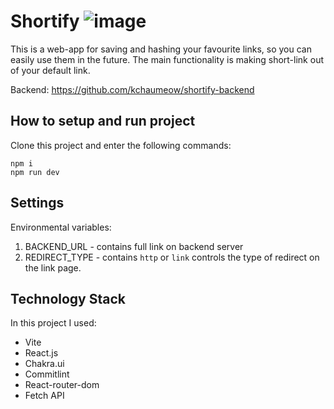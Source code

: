 # Shortify ![image](https://raw.githubusercontent.com/kchaumeow/shortify-frontend/main/public/vite.svg)

This is a web-app for saving and hashing your favourite links, so you can easily use them in the future. The main functionality is making short-link out of your default link.

Backend: https://github.com/kchaumeow/shortify-backend
## How to setup and run project
Clone this project and enter the following commands:
```
npm i
npm run dev
```
## Settings

Environmental variables:
1. BACKEND_URL - contains full link on backend server
2. REDIRECT_TYPE - contains `http` or `link` controls the type of redirect on the link page.
## Technology Stack
In this project I used:
- Vite
- React.js
- Chakra.ui
- Commitlint
- React-router-dom
- Fetch API

